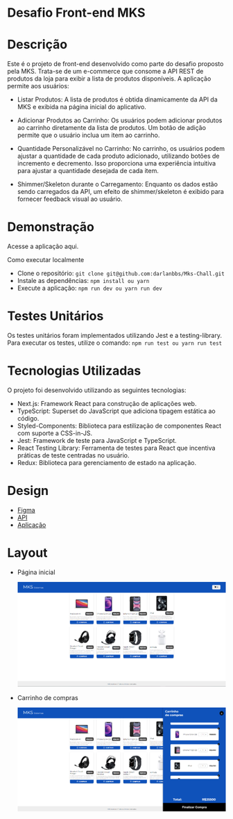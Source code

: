 # Desafio Front-end MKS

# Descrição
Este é o projeto de front-end desenvolvido como parte do desafio proposto pela MKS. Trata-se de um e-commerce que consome a API REST de produtos da loja para exibir a lista de produtos disponíveis. A aplicação permite aos usuários:

- Listar Produtos: A lista de produtos é obtida dinamicamente da API da MKS e exibida na página inicial do aplicativo.

- Adicionar Produtos ao Carrinho: Os usuários podem adicionar produtos ao carrinho diretamente da lista de produtos. Um botão de adição permite que o usuário inclua um item ao carrinho.

- Quantidade Personalizável no Carrinho: No carrinho, os usuários podem ajustar a quantidade de cada produto adicionado, utilizando botões de incremento e decremento. Isso proporciona uma experiência intuitiva para ajustar a quantidade desejada de cada item.

- Shimmer/Skeleton durante o Carregamento: Enquanto os dados estão sendo carregados da API, um efeito de shimmer/skeleton é exibido para fornecer feedback visual ao usuário.

# Demonstração
Acesse a aplicação aqui.

Como executar localmente
- Clone o repositório: ```git clone git@github.com:darlanbbs/Mks-Chall.git```
- Instale as dependências: ```npm install ou yarn```
- Execute a aplicação: ```npm run dev ou yarn run dev```
  
# Testes Unitários
Os testes unitários foram implementados utilizando Jest e a testing-library. Para executar os testes, utilize o comando: ```npm run test ou yarn run test```

# Tecnologias Utilizadas
O projeto foi desenvolvido utilizando as seguintes tecnologias:

- Next.js: Framework React para construção de aplicações web.
- TypeScript: Superset do JavaScript que adiciona tipagem estática ao código.
- Styled-Components: Biblioteca para estilização de componentes React com suporte a CSS-in-JS.
- Jest: Framework de teste para JavaScript e TypeScript.
- React Testing Library: Ferramenta de testes para React que incentiva práticas de teste centradas no usuário.
- Redux: Biblioteca para gerenciamento de estado na aplicação.
  
# Design

- <a href="https://www.figma.com/file/Z4z8osDbK1ET7cjNzFRMrK/MKS-Front-end-challenge?node-id=0%3A1">Figma</a>
- <a href="https://mks-challenge-api-frontend.herokuapp.com/api-docs/">API</a>
- <a href="https://mks-chall-mwf70dzwh-darlanbbs.vercel.app/">Aplicação</a>



# Layout 


- Página inicial

  ![Web1](https://github.com/darlanbbs/Mks-Chall/blob/main/layout/homepage.png)

 - Carrinho de compras

     ![Web1](https://github.com/darlanbbs/Mks-Chall/blob/main/layout/sideBar.png) 
